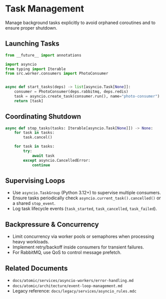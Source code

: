 # Task Management

Manage background tasks explicitly to avoid orphaned coroutines and to ensure proper shutdown.

## Launching Tasks

```python
from __future__ import annotations

import asyncio
from typing import Iterable
from src.worker.consumers import PhotoConsumer


async def start_tasks(deps) -> list[asyncio.Task[None]]:
    consumer = PhotoConsumer(deps.rabbitmq, deps.redis)
    task = asyncio.create_task(consumer.run(), name="photo-consumer")
    return [task]
```

## Coordinating Shutdown

```python
async def stop_tasks(tasks: Iterable[asyncio.Task[None]]) -> None:
    for task in tasks:
        task.cancel()

    for task in tasks:
        try:
            await task
        except asyncio.CancelledError:
            continue
```

## Supervising Loops

- Use `asyncio.TaskGroup` (Python 3.12+) to supervise multiple consumers.
- Ensure tasks periodically check `asyncio.current_task().cancelled()` or a shared `stop_event`.
- Log task lifecycle events (`task_started`, `task_cancelled`, `task_failed`).

## Backpressure & Concurrency

- Limit concurrency via worker pools or semaphores when processing heavy workloads.
- Implement retry/backoff inside consumers for transient failures.
- For RabbitMQ, use QoS to control message prefetch.

## Related Documents

- `docs/atomic/services/asyncio-workers/error-handling.md`
- `docs/atomic/architecture/event-loop-management.md`
- Legacy reference: `docs/legacy/services/asyncio_rules.mdc`
